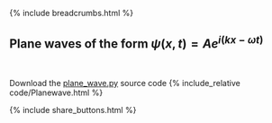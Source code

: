 {% include breadcrumbs.html %}

## Plane waves of the form $\psi(x, t) = Ae^{i(k x - \omega t)}$
<div class="header_line"><br/></div>

Download the [plane_wave.py](code/plane_wave.py) source code
{% include_relative code/Planewave.html %}

<p style="clear: both;"></p>

{% include share_buttons.html %}


    
